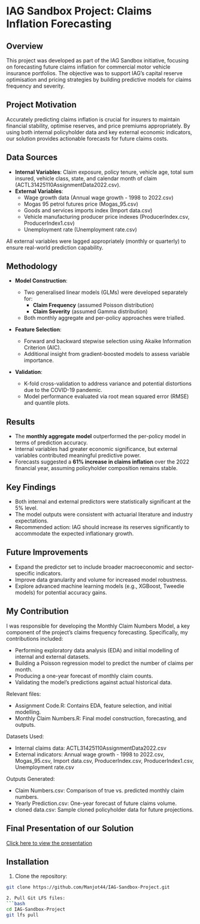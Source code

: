 # IAG Sandbox Project: Claims Inflation Forecasting

## Overview
This project was developed as part of the IAG Sandbox initiative, focusing on forecasting future claims inflation for commercial motor vehicle insurance portfolios. The objective was to support IAG’s capital reserve optimisation and pricing strategies by building predictive models for claims frequency and severity.

## Project Motivation
Accurately predicting claims inflation is crucial for insurers to maintain financial stability, optimise reserves, and price premiums appropriately. By using both internal policyholder data and key external economic indicators, our solution provides actionable forecasts for future claims costs.

## Data Sources
- **Internal Variables**: Claim exposure, policy tenure, vehicle age, total sum insured, vehicle class, state, and calendar month of claim (ACTL31425110AssignmentData2022.csv).
- **External Variables**:
  - Wage growth data (Annual wage growth - 1998 to 2022.csv)
  - Mogas 95 petrol futures price (Mogas_95.csv)
  - Goods and services imports index (Import data.csv)
  - Vehicle manufacturing producer price indexes (ProducerIndex.csv, ProducerIndex1.csv)
  - Unemployment rate (Unemployment rate.csv)

All external variables were lagged appropriately (monthly or quarterly) to ensure real-world prediction capability.

## Methodology
- **Model Construction**: 
  - Two generalised linear models (GLMs) were developed separately for:
    - **Claim Frequency** (assumed Poisson distribution)
    - **Claim Severity** (assumed Gamma distribution)
  - Both monthly aggregate and per-policy approaches were trialled.

- **Feature Selection**: 
  - Forward and backward stepwise selection using Akaike Information Criterion (AIC).
  - Additional insight from gradient-boosted models to assess variable importance.

- **Validation**: 
  - K-fold cross-validation to address variance and potential distortions due to the COVID-19 pandemic.
  - Model performance evaluated via root mean squared error (RMSE) and quantile plots.

## Results
- The **monthly aggregate model** outperformed the per-policy model in terms of prediction accuracy.
- Internal variables had greater economic significance, but external variables contributed meaningful predictive power.
- Forecasts suggested a **61% increase in claims inflation** over the 2022 financial year, assuming policyholder composition remains stable.

## Key Findings
- Both internal and external predictors were statistically significant at the 5% level.
- The model outputs were consistent with actuarial literature and industry expectations.
- Recommended action: IAG should increase its reserves significantly to accommodate the expected inflationary growth.

## Future Improvements
- Expand the predictor set to include broader macroeconomic and sector-specific indicators.
- Improve data granularity and volume for increased model robustness.
- Explore advanced machine learning models (e.g., XGBoost, Tweedie models) for potential accuracy gains.

## My Contribution
I was responsible for developing the Monthly Claim Numbers Model, a key component of the project’s claims frequency forecasting.
Specifically, my contributions included:
- Performing exploratory data analysis (EDA) and initial modelling of internal and external datasets.
- Building a Poisson regression model to predict the number of claims per month.
- Producing a one-year forecast of monthly claim counts.
- Validating the model’s predictions against actual historical data.

Relevant files:
- Assignment Code.R: Contains EDA, feature selection, and initial modelling.
- Monthly Claim Numbers.R: Final model construction, forecasting, and outputs.

Datasets Used:
- Internal claims data: ACTL31425110AssignmentData2022.csv
- External indicators: Annual wage growth - 1998 to 2022.csv, Mogas_95.csv, Import data.csv, ProducerIndex.csv, ProducerIndex1.csv, Unemployment rate.csv

Outputs Generated:
- Claim Numbers.csv: Comparison of true vs. predicted monthly claim numbers.
- Yearly Prediction.csv: One-year forecast of future claims volume.
- cloned data.csv: Sample cloned policyholder data for future projections.

## Final Presentation of our Solution  
[Click here to view the presentation](./Final%20Presentation.mp4)

## Installation
1. Clone the repository:
  ```bash
  git clone https://github.com/Manjot44/IAG-Sandbox-Project.git

2. Pull Git LFS files:
  ```bash
  cd IAG-Sandbox-Project
  git lfs pull


